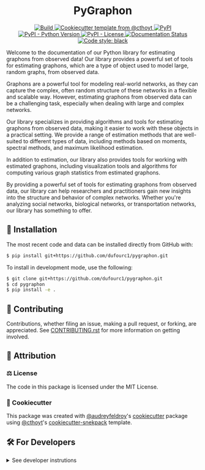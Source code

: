 <!--
<p align="center">
	<img src="https://github.com//pygraphon/raw/main/docs/source/logo.png" height="150">
</p>
-->

<h1 align="center">
	PyGraphon
</h1>

<p align="center">
		<a href="https://github.com/dufourc1/pygraphon/actions/workflows/build.yml">
			<img alt="Build" src="https://github.com/dufourc1/pygraphon/workflows/build/badge.svg" />
		</a>
		<a href="https://github.com/cthoyt/cookiecutter-python-package">
				<img alt="Cookiecutter template from @cthoyt" src="https://img.shields.io/badge/Cookiecutter-python--package-yellow" /> 
		</a>
		<a href="https://pypi.org/project/pygraphon">
				<img alt="PyPI" src="https://img.shields.io/pypi/v/pygraphon" />
		</a>
		<a href="https://pypi.org/project/pygraphon">
				<img alt="PyPI - Python Version" src="https://img.shields.io/pypi/pyversions/pygraphon" />
		</a>
		<a href="https://github.com/dufourc1/pygraphon/blob/master/LICENSE">
				<img alt="PyPI - License" src="https://img.shields.io/pypi/l/PyGraphon" />
		</a>
		<a href='https://pygraphon.readthedocs.io/en/latest/?badge=latest'>
				<img src='https://readthedocs.org/projects/pygraphon/badge/?version=latest' alt='Documentation Status' />
		</a>
		<a href='https://github.com/psf/black'>
				<img src='https://img.shields.io/badge/code%20style-black-000000.svg' alt='Code style: black' />
		</a>
</p>

Welcome to the documentation of our Python library for estimating graphons from observed data! Our library provides a powerful set of tools for estimating graphons, which are a type of object used to model large, random graphs, from observed data.

Graphons are a powerful tool for modeling real-world networks, as they can capture the complex, often random structure of these networks in a flexible and scalable way. However, estimating graphons from observed data can be a challenging task, especially when dealing with large and complex networks.

Our library specializes in providing algorithms and tools for estimating graphons from observed data, making it easier to work with these objects in a practical setting. We provide a range of estimation methods that are well-suited to different types of data, including methods based on moments, spectral methods, and maximum likelihood estimation.

In addition to estimation, our library also provides tools for working with estimated graphons, including visualization tools and algorithms for computing various graph statistics from estimated graphons.

By providing a powerful set of tools for estimating graphons from observed data, our library can help researchers and practitioners gain new insights into the structure and behavior of complex networks. Whether you're analyzing social networks, biological networks, or transportation networks, our library has something to offer.

## 🚀 Installation

<!-- Uncomment this section after your first ``tox -e finish``
The most recent release can be installed from
[PyPI](https://pypi.org/project/pygraphon/) with:

```bash
$ pip install pygraphon
```
-->

The most recent code and data can be installed directly from GitHub with:

```bash
$ pip install git+https://github.com/dufourc1/pygraphon.git
```

To install in development mode, use the following:

```bash
$ git clone git+https://github.com/dufourc1/pygraphon.git
$ cd pygraphon
$ pip install -e .
```

## 👐 Contributing

Contributions, whether filing an issue, making a pull request, or forking, are appreciated. See
[CONTRIBUTING.rst](https://github.com//pygraphon/blob/master/CONTRIBUTING.rst) for more information on getting involved.

## 👋 Attribution

### ⚖️ License

The code in this package is licensed under the MIT License.

<!--
### 📖 Citation

Citation goes here!
-->

<!--
### 🎁 Support

This project has been supported by the following organizations (in alphabetical order):

- [Harvard Program in Therapeutic Science - Laboratory of Systems Pharmacology](https://hits.harvard.edu/the-program/laboratory-of-systems-pharmacology/)

-->

<!--
### 💰 Funding

This project has been supported by the following grants:

| Funding Body                                             | Program                                                                                                                       | Grant           |
|----------------------------------------------------------|-------------------------------------------------------------------------------------------------------------------------------|-----------------|
| DARPA                                                    | [Automating Scientific Knowledge Extraction (ASKE)](https://www.darpa.mil/program/automating-scientific-knowledge-extraction) | HR00111990009   |
-->

### 🍪 Cookiecutter

This package was created with [@audreyfeldroy](https://github.com/audreyfeldroy)'s
[cookiecutter](https://github.com/cookiecutter/cookiecutter) package using [@cthoyt](https://github.com/cthoyt)'s
[cookiecutter-snekpack](https://github.com/cthoyt/cookiecutter-snekpack) template.

## 🛠️ For Developers

<details>
	<summary>See developer instrutions</summary>

	
The final section of the README is for if you want to get involved by making a code contribution.

### ❓ Testing

After cloning the repository and installing `tox` with `pip install tox`, the unit tests in the `tests/` folder can be
run reproducibly with:

```shell
$ tox -q 
```

Additionally, these tests are automatically re-run with each commit in a [GitHub Action](https://github.com//pygraphon/actions?query=workflow%3ATests).

### 📝 Documentation

The documentation is built with [Sphinx](https://www.sphinx-doc.org/en/master/). After installing the package in development mode, the documentation can be built locally with:

```shell
$ tox -e docs
```

The documentation will then be available in `.tox/tmp/build/html/`.


Another way to build the documentation is to use the `make` command:

```shell
$ cd docs
$ make html
```

The documentation will then be available in `docs/build/html/`. To use the `make` command, one needs to install the
*additional* necessary dependencies in the virutal environment. This can be done with:

```shell
$ pip install -r docs/requirements.txt
```

note: to correctly format the documentation, one can use tool such as `rstfmt` (installable with `pip install rstfmt`).

### 📦 Making a Release

After installing the package in development mode and installing
`tox` with `pip install tox`, the commands for making a new release are contained within the `finish` environment
in `tox.ini`. Run the following from the shell:

```shell
$ tox -e finish
```

This script does the following:

1. Uses BumpVersion to switch the version number in the `setup.cfg` and
	 `src/pygraphon/version.py` to not have the `-dev` suffix
2. Packages the code in both a tar archive and a wheel
3. Uploads to PyPI using `twine`. Be sure to have a `.pypirc` file configured to avoid the need for manual input at this
	 step
4. Push to GitHub. You'll need to make a release going with the commit where the version was bumped.
5. Bump the version to the next patch. If you made big changes and want to bump the version by minor, you can
	 use `tox -e bumpversion minor` after.
</details>
